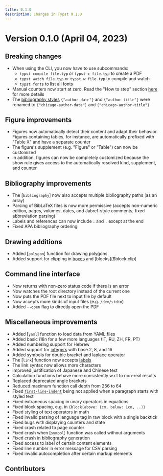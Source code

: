 ```yaml
---
title: 0.1.0
description: Changes in Typst 0.1.0
---
```


# Version 0.1.0 (April 04, 2023)

## Breaking changes
- When using the CLI, you now have to use subcommands:
  - `typst compile file.typ` or `typst c file.typ` to create a PDF
  - `typst watch file.typ` or `typst w file.typ` to compile and watch
  - `typst fonts` to list all fonts
- Manual counters now start at zero. Read the "How to step" section
  [here]($counter) for more details
- The [bibliography styles]($bibliography.style) `{"author-date"}` and
  `{"author-title"}` were renamed to `{"chicago-author-date"}` and
  `{"chicago-author-title"}`

## Figure improvements
- Figures now automatically detect their content and adapt their behavior.
  Figures containing tables, for instance, are automatically prefixed with
  "Table X" and have a separate counter
- The figure's supplement (e.g. "Figure" or "Table") can now be customized
- In addition, figures can now be completely customized because the show rule
  gives access to the automatically resolved kind, supplement, and counter

## Bibliography improvements
- The [`bibliography`] now also accepts multiple bibliography paths (as an
  array)
- Parsing of BibLaTeX files is now more permissive (accepts non-numeric
  edition, pages, volumes, dates, and Jabref-style comments; fixed
  abbreviation parsing)
- Labels and references can now include `:` and `.` except at the end
- Fixed APA bibliography ordering

## Drawing additions
- Added [`polygon`] function for drawing polygons
- Added support for clipping in [boxes]($box.clip) and [blocks]($block.clip)

## Command line interface
- Now returns with non-zero status code if there is an error
- Now watches the root directory instead of the current one
- Now puts the PDF file next to input file by default
- Now accepts more kinds of input files (e.g. `/dev/stdin`)
- Added `--open` flag to directly open the PDF

## Miscellaneous improvements
- Added [`yaml`] function to load data from YAML files
- Added basic i18n for a few more languages (IT, RU, ZH, FR, PT)
- Added numbering support for Hebrew
- Added support for [integers]($int) with base 2, 8, and 16
- Added symbols for double bracket and laplace operator
- The [`link`] function now accepts [labels]($label)
- The link syntax now allows more characters
- Improved justification of Japanese and Chinese text
- Calculation functions behave more consistently w.r.t to non-real results
- Replaced deprecated angle brackets
- Reduced maximum function call depth from 256 to 64
- Fixed [`first-line-indent`]($par.first-line-indent) being not applied when a
  paragraph starts with styled text
- Fixed extraneous spacing in unary operators in equations
- Fixed block spacing, e.g. in `{block(above: 1cm, below: 1cm, ..)}`
- Fixed styling of text operators in math
- Fixed invalid parsing of language tag in raw block with a single backtick
- Fixed bugs with displaying counters and state
- Fixed crash related to page counter
- Fixed crash when [`symbol`] function was called without arguments
- Fixed crash in bibliography generation
- Fixed access to label of certain content elements
- Fixed line number in error message for CSV parsing
- Fixed invalid autocompletion after certain markup elements

## Contributors
<contributors from="v23-03-28" to="v0.1.0" />
